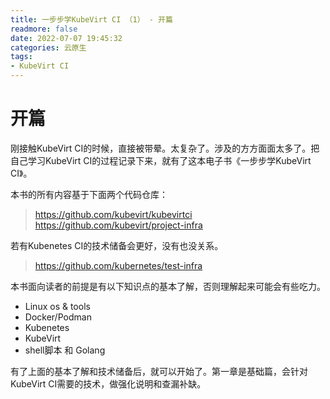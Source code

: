 ```yaml
---
title: 一步步学KubeVirt CI （1） - 开篇
readmore: false
date: 2022-07-07 19:45:32
categories: 云原生
tags:
- KubeVirt CI
---
```



# 开篇

刚接触KubeVirt CI的时候，直接被带晕。太复杂了。涉及的方方面面太多了。把自己学习KubeVirt CI的过程记录下来，就有了这本电子书《一步步学KubeVirt CI》。

本书的所有内容基于下面两个代码仓库：
> https://github.com/kubevirt/kubevirtci
> https://github.com/kubevirt/project-infra

若有Kubenetes CI的技术储备会更好，没有也没关系。
> https://github.com/kubernetes/test-infra

本书面向读者的前提是有以下知识点的基本了解，否则理解起来可能会有些吃力。
* Linux os & tools
* Docker/Podman 
* Kubenetes
* KubeVirt
* shell脚本 和 Golang

有了上面的基本了解和技术储备后，就可以开始了。第一章是基础篇，会针对KubeVirt CI需要的技术，做强化说明和查漏补缺。